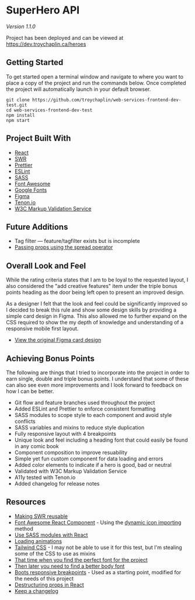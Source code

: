 # SuperHero API

_Version 1.1.0_

Project has been deployed and can be viewed at https://dev.troychaplin.ca/heroes

## Getting Started

To get started open a terminal window and navigate to where you want to place a copy of the project and run the commands below. Once completed the project will automatically launch in your default browser.

```
git clone https://github.com/troychaplin/web-services-frontend-dev-test.git
cd web-services-frontend-dev-test
npm install
npm start
```

## Project Built With

-   [React](https://reactjs.org/)
-   [SWR](https://swr.vercel.app/)
-   [Prettier](https://prettier.io/)
-   [ESLint](https://eslint.org/)
-   [SASS](https://sass-lang.com/)
-   [Font Awesome](https://fontawesome.com/)
-   [Google Fonts](https://fonts.google.com/)
-   [Figma](https://www.figma.com/)
-   [Tenon.io](https://tenon.io/)
-   [W3C Markup Validation Service](https://validator.w3.org/)

## Future Additions

- Tag filter — feature/tagfilter exists but is incomplete
- [Passing props using the spread operator](https://dev.to/arikaturika/passing-props-using-the-spread-operator-in-react-52e4)

## Overall Look and Feel

While the rating criteria states that I am to be loyal to the requested layout, I also considered the "add creative features" item under the triple bonus points heading as the door being left open to present an improved design.

As a designer I felt that the look and feel could be significantly improved so I decided to break this rule and show some design skills by providing a simple card design in Figma. This also allowed me to further expand on the CSS required to show the my depth of knowledge and understanding of a responsive mobile first layout.

- [View the original Figma card design](https://www.figma.com/community/file/1121778636443964664)

## Achieving Bonus Points

The following are things that I tried to incorporate into the project in order to earn single, double and triple bonus points. I understand that some of these can also see even more improvements and I look forward to feedback on how I can be better.

- Git flow and feature branches used throughout the project
- Added ESLint and Prettier to enforce consistent formatting
- SASS modules to scope style to each component and avoid style conflicts
- SASS variables and mixins to reduce style duplication
- Fully responsive layout with 4 breakpoints
- Unique look and feel including a heading font that could easily be found in any comic book
- Component composition to improve resuability
- Simple yet fun custom component for data loading and errors
- Added color elements to indicate if a hero is good, bad or neutral
- Validated with W3C Markup Validation Service
- A11y tested with Tenon.io
- Added changelog for release notes

## Resources

-   [Making SWR reusable](https://swr.vercel.app/docs/getting-started#make-it-reusable)
-   [Font Awesome React Component](https://fontawesome.com/v6/docs/web/use-with/react/) - Using the [dynamic icon importing](https://fontawesome.com/v6/docs/web/use-with/react/add-icons) method
-   [Use SASS modules with React](https://blog.bitsrc.io/how-to-use-sass-and-css-modules-with-create-react-app-83fa8b805e5e)
-   [Loading animations](https://cssfx.netlify.app/)
-   [Tailwind CSS](https://tailwindcss.com/docs/screen-readers) - I may not be able to use it for this test, but I'm stealing some of the CSS to use as mixins
-   [That time when you find the perfect font for the project](https://fonts.google.com/specimen/Fredericka+the+Great?query=Fredericka)
-   [Then later you need to find a better body font](https://fonts.google.com/specimen/Fira+Sans+Condensed?query=condensed&category=Sans+Serif,Display)
-   [Boots responsive breakpoints](https://getbootstrap.com/docs/5.0/layout/breakpoints/#available-breakpoints) - Used as a starting point, modified for the needs of this project
-   [Destructuring props in React](https://medium.com/@lcriswell/destructuring-props-in-react-b1c295005ce0)
-   [Keep a changelog](https://keepachangelog.com/en/1.0.0/)
